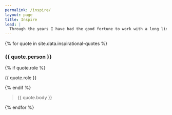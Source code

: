```yaml
---
permalink: /inspire/
layout: page
title: Inspire
lead: |
  Through the years I have had the good fortune to work with a long line of thoughtful, dynamic and ambitious people. And I have learned something valuable from so many. What follows are just a few of the pearls of wisdom I’ve picked up through collaboration and partnership. I will update this running list periodically.
---
```


{% for quote in site.data.inspirational-quotes %}
  <div class="grid-container section-pad">
    <div class="grid-x grid-margin-x align-center align-middle">
      <div class="cell small-12 medium-4 large-3 text-right-on-medium">
        <h3 class="headline-5">{{ quote.person }}</h3>
        {% if quote.role %}<p class="text-sans">{{ quote.role }}</p>{% endif %}
      </div>
      <div class="cell small-12 medium-8 large-6">
        <blockquote class="quote-large">{{ quote.body }}</blockquote>
      </div>
    </div>
  </div>
{% endfor %}

